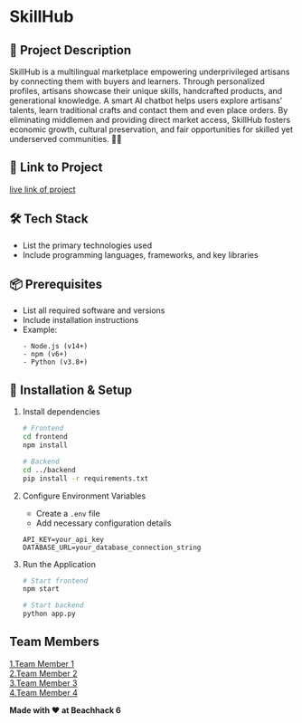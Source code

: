 # SkillHub

## 🚀 Project Description
SkillHub is a multilingual marketplace empowering underprivileged artisans by connecting them with buyers and learners. Through personalized profiles, artisans showcase their unique skills, handcrafted products, and generational knowledge. A smart AI chatbot helps users explore artisans’ talents, learn traditional crafts and contact them and even place orders. By eliminating middlemen and providing direct market access, SkillHub fosters economic growth, cultural preservation, and fair opportunities for skilled yet underserved communities. 🚀💡

## 🎯 Link to Project
[live link of project](live_link)

## 🛠 Tech Stack
- List the primary technologies used
- Include programming languages, frameworks, and key libraries

## 📦 Prerequisites
- List all required software and versions
- Include installation instructions
- Example:
  ```
  - Node.js (v14+)
  - npm (v6+)
  - Python (v3.8+)
  ```

## 🔧 Installation & Setup

1. Install dependencies
   ```bash
   # Frontend
   cd frontend
   npm install

   # Backend
   cd ../backend
   pip install -r requirements.txt
   ```

2. Configure Environment Variables
   
   - Create a `.env` file
   - Add necessary configuration details
     
   ```
   API_KEY=your_api_key
   DATABASE_URL=your_database_connection_string
   ```

4. Run the Application
   ```bash
   # Start frontend
   npm start

   # Start backend
   python app.py
   ```

## Team Members
  [1.Team Member 1](enter_github_id_here)   
  [2.Team Member 2](enter_github_id_here)   
  [3.Team Member 3](enter_github_id_here)   
  [4.Team Member 4](enter_github_id_here)  

**Made with ❤️ at Beachhack 6**
